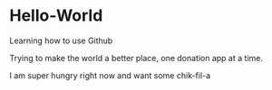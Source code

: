 # Hello-World
Learning how to use Github

Trying to make the world a better place, one donation app at a time.

I am super hungry right now and want some chik-fil-a
